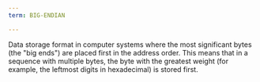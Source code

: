 ```yaml
---
term: BIG-ENDIAN

---
```

Data storage format in computer systems where the most significant bytes (the "big ends") are placed first in the address order. This means that in a sequence with multiple bytes, the byte with the greatest weight (for example, the leftmost digits in hexadecimal) is stored first.